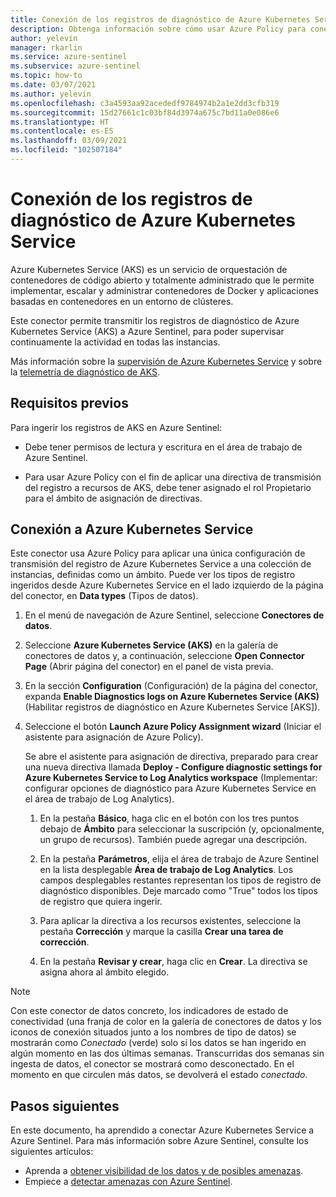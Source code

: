```yaml
---
title: Conexión de los registros de diagnóstico de Azure Kubernetes Service (AKS) a Azure Sentinel
description: Obtenga información sobre cómo usar Azure Policy para conectar los registros de diagnóstico de Azure Kubernetes Service a Azure Sentinel.
author: yelevin
manager: rkarlin
ms.service: azure-sentinel
ms.subservice: azure-sentinel
ms.topic: how-to
ms.date: 03/07/2021
ms.author: yelevin
ms.openlocfilehash: c3a4593aa92acededf9784974b2a1e2dd3cfb319
ms.sourcegitcommit: 15d27661c1c03bf84d3974a675c7bd11a0e086e6
ms.translationtype: HT
ms.contentlocale: es-ES
ms.lasthandoff: 03/09/2021
ms.locfileid: "102507184"
---
```

# <a name="connect-azure-kubernetes-service-diagnostics-logs"></a>Conexión de los registros de diagnóstico de Azure Kubernetes Service

Azure Kubernetes Service (AKS) es un servicio de orquestación de contenedores de código abierto y totalmente administrado que le permite implementar, escalar y administrar contenedores de Docker y aplicaciones basadas en contenedores en un entorno de clústeres.

Este conector permite transmitir los registros de diagnóstico de Azure Kubernetes Service (AKS) a Azure Sentinel, para poder supervisar continuamente la actividad en todas las instancias. 

Más información sobre la [supervisión de Azure Kubernetes Service](../azure-monitor/containers/container-insights-overview.md) y sobre la [telemetría de diagnóstico de AKS](../aks/view-control-plane-logs.md).

## <a name="prerequisites"></a>Requisitos previos

Para ingerir los registros de AKS en Azure Sentinel:

- Debe tener permisos de lectura y escritura en el área de trabajo de Azure Sentinel.

- Para usar Azure Policy con el fin de aplicar una directiva de transmisión del registro a recursos de AKS, debe tener asignado el rol Propietario para el ámbito de asignación de directivas.

## <a name="connect-to-azure-kubernetes-service"></a>Conexión a Azure Kubernetes Service

Este conector usa Azure Policy para aplicar una única configuración de transmisión del registro de Azure Kubernetes Service a una colección de instancias, definidas como un ámbito. Puede ver los tipos de registro ingeridos desde Azure Kubernetes Service en el lado izquierdo de la página del conector, en **Data types** (Tipos de datos).

1. En el menú de navegación de Azure Sentinel, seleccione **Conectores de datos**.

1. Seleccione **Azure Kubernetes Service (AKS)** en la galería de conectores de datos y, a continuación, seleccione **Open Connector Page** (Abrir página del conector) en el panel de vista previa.

1. En la sección **Configuration** (Configuración) de la página del conector, expanda **Enable Diagnostics logs on Azure Kubernetes Service (AKS)** (Habilitar registros de diagnóstico en Azure Kubernetes Service [AKS]).

1. Seleccione el botón **Launch Azure Policy Assignment wizard** (Iniciar el asistente para asignación de Azure Policy).

    Se abre el asistente para asignación de directiva, preparado para crear una nueva directiva llamada **Deploy - Configure diagnostic settings for Azure Kubernetes Service to Log Analytics workspace** (Implementar: configurar opciones de diagnóstico para Azure Kubernetes Service en el área de trabajo de Log Analytics).

    1. En la pestaña **Básico**, haga clic en el botón con los tres puntos debajo de **Ámbito** para seleccionar la suscripción (y, opcionalmente, un grupo de recursos). También puede agregar una descripción.

    1. En la pestaña **Parámetros**, elija el área de trabajo de Azure Sentinel en la lista desplegable **Área de trabajo de Log Analytics**. Los campos desplegables restantes representan los tipos de registro de diagnóstico disponibles. Deje marcado como "True" todos los tipos de registro que quiera ingerir.

    1. Para aplicar la directiva a los recursos existentes, seleccione la pestaña **Corrección** y marque la casilla **Crear una tarea de corrección**.

    1. En la pestaña **Revisar y crear**, haga clic en **Crear**. La directiva se asigna ahora al ámbito elegido.

> [!NOTE]
>
> Con este conector de datos concreto, los indicadores de estado de conectividad (una franja de color en la galería de conectores de datos y los iconos de conexión situados junto a los nombres de tipo de datos) se mostrarán como *Conectado* (verde) solo si los datos se han ingerido en algún momento en las dos últimas semanas. Transcurridas dos semanas sin ingesta de datos, el conector se mostrará como desconectado. En el momento en que circulen más datos, se devolverá el estado *conectado*.

## <a name="next-steps"></a>Pasos siguientes

En este documento, ha aprendido a conectar Azure Kubernetes Service a Azure Sentinel. Para más información sobre Azure Sentinel, consulte los siguientes artículos:

- Aprenda a [obtener visibilidad de los datos y de posibles amenazas](quickstart-get-visibility.md).
- Empiece a [detectar amenazas con Azure Sentinel](tutorial-detect-threats-built-in.md).
